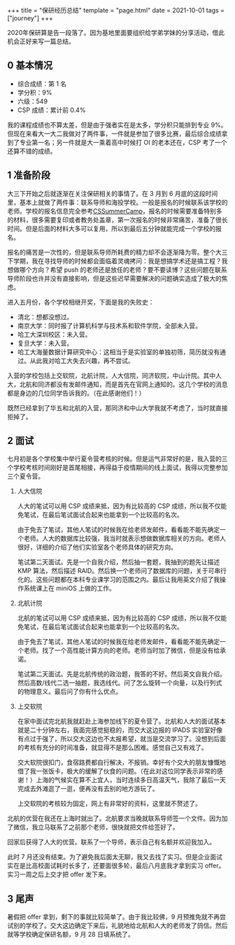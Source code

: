 +++
title = "保研经历总结"
template = "page.html"
date = 2021-10-01
tags = ["journey"]
+++

2020年保研算是告一段落了。因为基地里面要组织给学弟学妹的分享活动，借此机会正好来写一篇总结。
<!--more-->

## 0 基本情况

- 综合成绩：第 1 名
- 学分积：9%
- 六级：549
- CSP 成绩：累计前 0.4%

我的课程成绩也不算太差，但是由于强者实在是太多，学分积只能排到专业 9%。但现在来看大一大二我做对了两件事，一件就是参加了很多比赛，最后综合成绩拿到了专业第一名；另一件就是大一乘着高中时候打 OI 的老本还在，CSP 考了一个还算不错的成绩。

## 1 准备阶段

大三下开始之后就逐渐在关注保研相关的事情了。在 3 月到 6 月底的这段时间里，基本上就做了两件事：联系导师和海投学校。一般是报名的时候联系该学校的老师。学校的报名信息完全参考[CSSummerCamp][cs-summer-camp]，报名的时候需要准备特别多的材料，很多需要复印或者教务处盖章，第一次报名的时候非常痛苦，准备了很长时间。但是后面的材料大多可以复用，所以到最后五分钟就能完成一个学校的报名。

[cs-summer-camp]: https://github.com/hit-thusz-RookieCJ/CSSummerCamp2021

报名的痛苦是一次性的，但是联系导师所耗费的精力却不会逐渐降为零。整个大三下学期，我在寻找导师的时候都会面临着灵魂拷问：我是想搞学术还是搞工程？我想做哪个方向？希望 push 的老师还是放任的老师？要不要读博？这些问题在联系导师阶段也许并没有直接影响，但是这些迟早需要解决的问题确实造成了极大的焦虑。

进入五月份，各个学校相继开奖，下面是我的失败史：

- 清北：想都没想过。
- 南京大学：同时报了计算机科学与技术系和软件学院，全部未入营。
- 哈工大深圳校区：未入营。
- 复旦大学：未入营。
- 哈工大海量数据计算研究中心：这相当于是实验室的单独初筛，简历就没有通过。从此我对哈工大失去兴趣，再不尝试。

入营的学校包括上交软院，北航计院，人大信院，同济软院，中山计院。其中人大，北航和同济都没有发邮件通知，而是首先在官网上通知的。这几个学校的消息都是身边的几位同学告诉我的。（在此感谢他们！）

既然已经拿到了华五和北航的入营，那同济和中山大学我就不考虑了，当时就直接拒掉了。

## 2 面试

七月初是各个学校集中举行夏令营考核的时候。但是运气非常好的是，我入营的三个学校考核时间刚好是首尾相接，再得益于疫情期间的线上面试，我得以完整参加三个夏令营。

1. 人大信院

    人大的笔试可以用 CSP 成绩来抵，因为有比较高的 CSP 成绩，所以我不仅能免笔试，在最后笔试面试合起来也能拿到一个比较高的名次。

    由于免去了笔试，其他人笔试的时候我在给老师发邮件，看看能不能先确定一个老师。人大的数据库比较强，我当时就表示想做数据库相关的方向。老师人很好，详细的介绍了他们实验室各个老师具体的研究方向。

    笔试第二天面试。先是一个自我介绍，然后抽一套题，我抽到的题先让描述 KMP 算法，然后描述 RAID。然后换一个老师问了数据库的问题，关于可串行化的。这些问题都在本科专业课学习的范围之内。最后让我用英文介绍了我操作系统课上在 miniOS 上做的工作。

2. 北航计院

    北航的笔试可以用 CSP 成绩来抵，因为有比较高的 CSP 成绩，所以我不仅能免笔试，在最后笔试面试合起来也能拿到一个比较高的名次。

    由于免去了笔试，其他人笔试的时候我在给老师发邮件，看看能不能先确定一个老师。找了一个高性能计算方向的老师。老师当时加了微信，但是没有给承诺。

    笔试第二天面试。先是北航传统的政治题，我答的不好。然后英文自我介绍。然后高数/线代二选一抽题，我选线代。问了怎么旋转一个向量，以及行列式的物理意义。最后问了你有什么优点。

3. 上交软院

    在家中面试完北航我就赶赴上海参加线下的夏令营了。北航和人大的面试基本就是二十分钟左右，我面完感觉挺稳的，而交大这边报的 IPADS 实验室好像有点过于强了，所以交大这边也不太报希望，就当是交流学习了。没想到后面的考核有充分的时间准备，就显得不是那么困难。感觉自己又有戏了。

    交大软院很扣门，食宿路费都自行解决，不报销。幸好有个交大的朋友慷慨地借了我一张饭卡，极大的缓解了伙食的问题。（在此对这位同学表示非常的感谢！）上海的气候实在算不上宜人，当时连续多日高温天气，我除了最后一天完成去外滩逛了一逛，便再没有去别的地方游玩了。

    上交软院的考核较为固定，网上有非常好的资料，这里就不赘述了。

北航的优营在我还在上海时就出了。北航要求当晚就联系导师签一个文件。因为加了微信，我立马联系了之前那个老师，很快就把文件给签好了。

回家后获得了人大的优营。联系了一个导师，表示自己有名额并欢迎我加入。

此时 7 月还没有结束。为了避免我后面太无聊，我又去找了实习。但是企业面试实在是比高校面试耗时长多了，还要面很多轮，最后八月底我才拿到实习 offer。实习一周之后上交才把 offer 发下来。

## 3 尾声

暑假把 offer 拿到，剩下的事就比较简单了。由于我比较佛，9 月预推免就不再尝试别的学校了。交大这边确定下来后，礼貌地给北航和人大的老师发了鸽信。然后就等学校确定保研名额，9 月 28 日填系统了。


